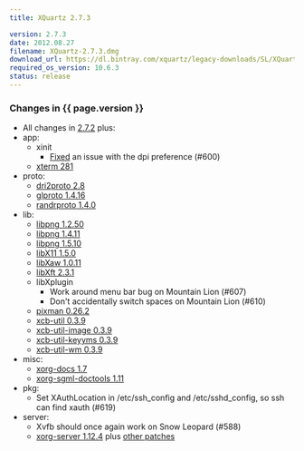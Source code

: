 ```yaml
---
title: XQuartz 2.7.3

version: 2.7.3
date: 2012.08.27
filename: XQuartz-2.7.3.dmg
download_url: https://dl.bintray.com/xquartz/legacy-downloads/SL/XQuartz-2.7.3.dmg
required_os_version: 10.6.3
status: release
---
```


### Changes in {{ page.version }} ###
  * All changes in [2.7.2](XQuartz-2.7.2.html) plus:
  * app:
    * xinit
      * [Fixed](http://cgit.freedesktop.org/xorg/app/xinit/commit/?id=bfed997da5f083e3ddfbda440e114d1261d18b14) an issue with the dpi preference (#600)
    * [xterm 281](https://lists.freedesktop.org/archives/xorg/2012-June/054755.html)
  * proto:
    * [dri2proto 2.8](https://lists.freedesktop.org/archives/xorg-announce/2012-July/002001.html)
    * [glproto 1.4.16](https://lists.freedesktop.org/archives/xorg-announce/2012-July/002003.html)
    * [randrproto 1.4.0](https://lists.freedesktop.org/archives/xorg-announce/2012-July/002002.html)
  * lib:
    * [libpng 1.2.50](http://sourceforge.net/mailarchive/message.php?msg_id=29524074)
    * [libpng 1.4.11](http://sourceforge.net/mailarchive/message.php?msg_id=29524074)
    * [libpng 1.5.10](http://sourceforge.net/mailarchive/message.php?msg_id=29524074)
    * [libX11 1.5.0](https://lists.freedesktop.org/archives/xorg-announce/2012-June/001970.html)
    * [libXaw 1.0.11](https://lists.freedesktop.org/archives/xorg-announce/2012-June/001969.html)
    * [libXft 2.3.1](https://lists.freedesktop.org/archives/xorg-announce/2012-June/001971.html)
    * libXplugin
      * Work around menu bar bug on Mountain Lion (#607)
      * Don't accidentally switch spaces on Mountain Lion (#610)
    * [pixman 0.26.2](https://lists.freedesktop.org/archives/xorg-announce/2012-June/001987.html)
    * [xcb-util 0.3.9](https://lists.freedesktop.org/archives/xorg-announce/2012-May/001966.html)
    * [xcb-util-image 0.3.9](https://lists.freedesktop.org/archives/xorg-announce/2012-May/001965.html)
    * [xcb-util-keyyms 0.3.9](https://lists.freedesktop.org/archives/xorg-announce/2012-May/001967.html)
    * [xcb-util-wm 0.3.9](https://lists.freedesktop.org/archives/xorg-announce/2012-May/001968.html)
  * misc:
    * [xorg-docs 1.7](https://lists.freedesktop.org/archives/xorg-announce/2012-June/001975.html)
    * [xorg-sgml-doctools 1.11](https://lists.freedesktop.org/archives/xorg-announce/2012-June/001976.html)
  * pkg:
    * Set XAuthLocation in /etc/ssh_config and /etc/sshd_config, so ssh can find xauth (#619)
  * server:
    * Xvfb should once again work on Snow Leopard (#588)
    * [xorg-server 1.12.4](https://lists.freedesktop.org/archives/xorg-announce/2012-August/002062.html) plus [other patches](https://github.com/XQuartz/xorg-server/commits/XQuartz-2.7.3)
